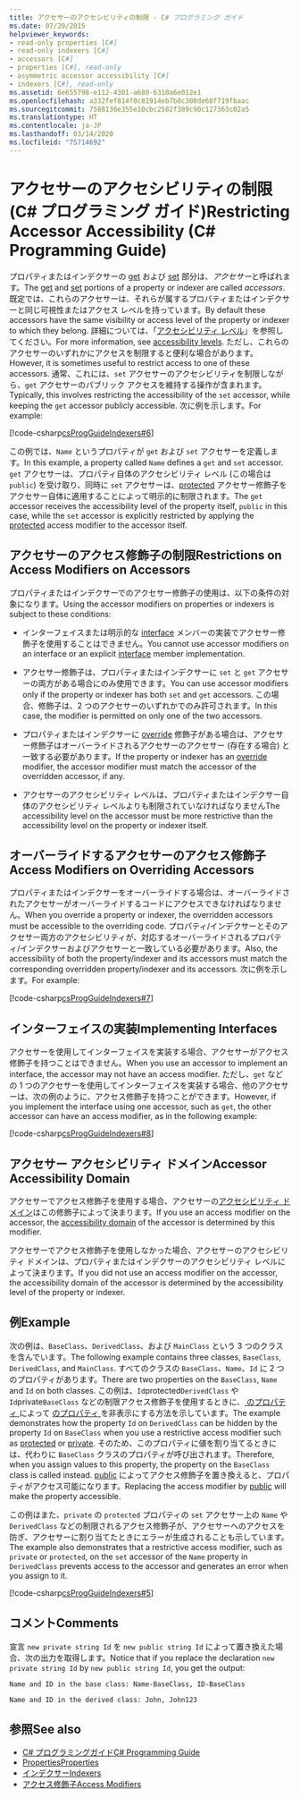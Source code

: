 ```yaml
---
title: アクセサーのアクセシビリティの制限 - C# プログラミング ガイド
ms.date: 07/20/2015
helpviewer_keywords:
- read-only properties [C#]
- read-only indexers [C#]
- accessors [C#]
- properties [C#], read-only
- asymmetric accessor accessibility [C#]
- indexers [C#], read-only
ms.assetid: 6e655798-e112-4301-a680-6310a6e012e1
ms.openlocfilehash: a332fef814f0c81914eb7b8c308de68f719fbaac
ms.sourcegitcommit: 7588136e355e10cbc2582f389c90c127363c02a5
ms.translationtype: HT
ms.contentlocale: ja-JP
ms.lasthandoff: 03/14/2020
ms.locfileid: "75714692"
---
```

# <a name="restricting-accessor-accessibility-c-programming-guide"></a><span data-ttu-id="877cf-102">アクセサーのアクセシビリティの制限 (C# プログラミング ガイド)</span><span class="sxs-lookup"><span data-stu-id="877cf-102">Restricting Accessor Accessibility (C# Programming Guide)</span></span>
<span data-ttu-id="877cf-103">プロパティまたはインデクサーの [get](../../language-reference/keywords/get.md) および [set](../../language-reference/keywords/set.md) 部分は、*アクセサー*と呼ばれます。</span><span class="sxs-lookup"><span data-stu-id="877cf-103">The [get](../../language-reference/keywords/get.md) and [set](../../language-reference/keywords/set.md) portions of a property or indexer are called *accessors*.</span></span> <span data-ttu-id="877cf-104">既定では、これらのアクセサーは、それらが属するプロパティまたはインデクサーと同じ可視性またはアクセス レベルを持っています。</span><span class="sxs-lookup"><span data-stu-id="877cf-104">By default these accessors have the same visibility or access level of the property or indexer to which they belong.</span></span> <span data-ttu-id="877cf-105">詳細については、「[アクセシビリティ レベル](../../language-reference/keywords/accessibility-levels.md)」を参照してください。</span><span class="sxs-lookup"><span data-stu-id="877cf-105">For more information, see [accessibility levels](../../language-reference/keywords/accessibility-levels.md).</span></span> <span data-ttu-id="877cf-106">ただし、これらのアクセサーのいずれかにアクセスを制限すると便利な場合があります。</span><span class="sxs-lookup"><span data-stu-id="877cf-106">However, it is sometimes useful to restrict access to one of these accessors.</span></span> <span data-ttu-id="877cf-107">通常、これには、`set` アクセサーのアクセシビリティを制限しながら、`get` アクセサーのパブリック アクセスを維持する操作が含まれます。</span><span class="sxs-lookup"><span data-stu-id="877cf-107">Typically, this involves restricting the accessibility of the `set` accessor, while keeping the `get` accessor publicly accessible.</span></span> <span data-ttu-id="877cf-108">次に例を示します。</span><span class="sxs-lookup"><span data-stu-id="877cf-108">For example:</span></span>  
  
 [!code-csharp[csProgGuideIndexers#6](~/samples/snippets/csharp/VS_Snippets_VBCSharp/csProgGuideIndexers/CS/Indexers.cs#6)]  
  
 <span data-ttu-id="877cf-109">この例では、`Name` というプロパティが `get` および `set` アクセサーを定義します。</span><span class="sxs-lookup"><span data-stu-id="877cf-109">In this example, a property called `Name` defines a `get` and `set` accessor.</span></span> <span data-ttu-id="877cf-110">`get` アクセサーは、プロパティ自体のアクセシビリティ レベル (この場合は `public`) を受け取り、同時に `set` アクセサーは、[protected](../../language-reference/keywords/protected.md) アクセサー修飾子をアクセサー自体に適用することによって明示的に制限されます。</span><span class="sxs-lookup"><span data-stu-id="877cf-110">The `get` accessor receives the accessibility level of the property itself, `public` in this case, while the `set` accessor is explicitly restricted by applying the [protected](../../language-reference/keywords/protected.md) access modifier to the accessor itself.</span></span>  
  
## <a name="restrictions-on-access-modifiers-on-accessors"></a><span data-ttu-id="877cf-111">アクセサーのアクセス修飾子の制限</span><span class="sxs-lookup"><span data-stu-id="877cf-111">Restrictions on Access Modifiers on Accessors</span></span>  
 <span data-ttu-id="877cf-112">プロパティまたはインデクサーでのアクセサー修飾子の使用は、以下の条件の対象になります。</span><span class="sxs-lookup"><span data-stu-id="877cf-112">Using the accessor modifiers on properties or indexers is subject to these conditions:</span></span>  
  
- <span data-ttu-id="877cf-113">インターフェイスまたは明示的な [interface](../../language-reference/keywords/interface.md) メンバーの実装でアクセサー修飾子を使用することはできません。</span><span class="sxs-lookup"><span data-stu-id="877cf-113">You cannot use accessor modifiers on an interface or an explicit [interface](../../language-reference/keywords/interface.md) member implementation.</span></span>  
  
- <span data-ttu-id="877cf-114">アクセサー修飾子は、プロパティまたはインデクサーに `set` と `get` アクセサーの両方がある場合にのみ使用できます。</span><span class="sxs-lookup"><span data-stu-id="877cf-114">You can use accessor modifiers only if the property or indexer has both `set` and `get` accessors.</span></span> <span data-ttu-id="877cf-115">この場合、修飾子は、2 つのアクセサーのいずれかでのみ許可されます。</span><span class="sxs-lookup"><span data-stu-id="877cf-115">In this case, the modifier is permitted on only one of the two accessors.</span></span>  
  
- <span data-ttu-id="877cf-116">プロパティまたはインデクサーに [override](../../language-reference/keywords/override.md) 修飾子がある場合は、アクセサー修飾子はオーバーライドされるアクセサーのアクセサー (存在する場合) と一致する必要があります。</span><span class="sxs-lookup"><span data-stu-id="877cf-116">If the property or indexer has an [override](../../language-reference/keywords/override.md) modifier, the accessor modifier must match the accessor of the overridden accessor, if any.</span></span>  
  
- <span data-ttu-id="877cf-117">アクセサーのアクセシビリティ レベルは、プロパティまたはインデクサー自体のアクセシビリティ レベルよりも制限されていなければなりません</span><span class="sxs-lookup"><span data-stu-id="877cf-117">The accessibility level on the accessor must be more restrictive than the accessibility level on the property or indexer itself.</span></span>  
  
## <a name="access-modifiers-on-overriding-accessors"></a><span data-ttu-id="877cf-118">オーバーライドするアクセサーのアクセス修飾子</span><span class="sxs-lookup"><span data-stu-id="877cf-118">Access Modifiers on Overriding Accessors</span></span>  
 <span data-ttu-id="877cf-119">プロパティまたはインデクサーをオーバーライドする場合は、オーバーライドされたアクセサーがオーバーライドするコードにアクセスできなければなりません。</span><span class="sxs-lookup"><span data-stu-id="877cf-119">When you override a property or indexer, the overridden accessors must be accessible to the overriding code.</span></span> <span data-ttu-id="877cf-120">プロパティ/インデクサーとそのアクセサー両方のアクセシビリティが、対応するオーバーライドされるプロパティ/インデクサーおよびアクセサーと一致している必要があります。</span><span class="sxs-lookup"><span data-stu-id="877cf-120">Also, the accessibility of both the property/indexer and its accessors must match the corresponding overridden property/indexer and its accessors.</span></span> <span data-ttu-id="877cf-121">次に例を示します。</span><span class="sxs-lookup"><span data-stu-id="877cf-121">For example:</span></span>  
  
 [!code-csharp[csProgGuideIndexers#7](~/samples/snippets/csharp/VS_Snippets_VBCSharp/csProgGuideIndexers/CS/Indexers.cs#7)]  
  
## <a name="implementing-interfaces"></a><span data-ttu-id="877cf-122">インターフェイスの実装</span><span class="sxs-lookup"><span data-stu-id="877cf-122">Implementing Interfaces</span></span>  
 <span data-ttu-id="877cf-123">アクセサーを使用してインターフェイスを実装する場合、アクセサーがアクセス修飾子を持つことはできません。</span><span class="sxs-lookup"><span data-stu-id="877cf-123">When you use an accessor to implement an interface, the accessor may not have an access modifier.</span></span> <span data-ttu-id="877cf-124">ただし、`get` などの 1 つのアクセサーを使用してインターフェイスを実装する場合、他のアクセサーは、次の例のように、アクセス修飾子を持つことができます。</span><span class="sxs-lookup"><span data-stu-id="877cf-124">However, if you implement the interface using one accessor, such as `get`, the other accessor can have an access modifier, as in the following example:</span></span>  
  
 [!code-csharp[csProgGuideIndexers#8](~/samples/snippets/csharp/VS_Snippets_VBCSharp/csProgGuideIndexers/CS/Indexers.cs#8)]  
  
## <a name="accessor-accessibility-domain"></a><span data-ttu-id="877cf-125">アクセサー アクセシビリティ ドメイン</span><span class="sxs-lookup"><span data-stu-id="877cf-125">Accessor Accessibility Domain</span></span>  
 <span data-ttu-id="877cf-126">アクセサーでアクセス修飾子を使用する場合、アクセサーの[アクセシビリティ ドメイン](../../language-reference/keywords/accessibility-domain.md)はこの修飾子によって決まります。</span><span class="sxs-lookup"><span data-stu-id="877cf-126">If you use an access modifier on the accessor, the [accessibility domain](../../language-reference/keywords/accessibility-domain.md) of the accessor is determined by this modifier.</span></span>  
  
 <span data-ttu-id="877cf-127">アクセサーでアクセス修飾子を使用しなかった場合、アクセサーのアクセシビリティ ドメインは、プロパティまたはインデクサーのアクセシビリティ レベルによって決まります。</span><span class="sxs-lookup"><span data-stu-id="877cf-127">If you did not use an access modifier on the accessor, the accessibility domain of the accessor is determined by the accessibility level of the property or indexer.</span></span>  
  
## <a name="example"></a><span data-ttu-id="877cf-128">例</span><span class="sxs-lookup"><span data-stu-id="877cf-128">Example</span></span>  
 <span data-ttu-id="877cf-129">次の例は、`BaseClass`、`DerivedClass`、および `MainClass` という 3 つのクラスを含んでいます。</span><span class="sxs-lookup"><span data-stu-id="877cf-129">The following example contains three classes, `BaseClass`, `DerivedClass`, and `MainClass`.</span></span> <span data-ttu-id="877cf-130">すべてのクラスの `BaseClass`、`Name`、`Id` に 2 つのプロパティがあります。</span><span class="sxs-lookup"><span data-stu-id="877cf-130">There are two properties on the `BaseClass`, `Name` and `Id` on both classes.</span></span> <span data-ttu-id="877cf-131">この例は、`Id`protected`DerivedClass` や `Id`private`BaseClass` などの制限アクセス修飾子を使用するときに、[ のプロパティ ](../../language-reference/keywords/protected.md) によって [ のプロパティ ](../../language-reference/keywords/private.md) を非表示にする方法を示しています。</span><span class="sxs-lookup"><span data-stu-id="877cf-131">The example demonstrates how the property `Id` on `DerivedClass` can be hidden by the property `Id` on `BaseClass` when you use a restrictive access modifier such as [protected](../../language-reference/keywords/protected.md) or [private](../../language-reference/keywords/private.md).</span></span> <span data-ttu-id="877cf-132">そのため、このプロパティに値を割り当てるときには、代わりに `BaseClass` クラスのプロパティが呼び出されます。</span><span class="sxs-lookup"><span data-stu-id="877cf-132">Therefore, when you assign values to this property, the property on the `BaseClass` class is called instead.</span></span> <span data-ttu-id="877cf-133">[public](../../language-reference/keywords/public.md) によってアクセス修飾子を置き換えると、プロパティがアクセス可能になります。</span><span class="sxs-lookup"><span data-stu-id="877cf-133">Replacing the access modifier by [public](../../language-reference/keywords/public.md) will make the property accessible.</span></span>  
  
 <span data-ttu-id="877cf-134">この例はまた、`private` の `protected` プロパティの `set` アクセサー上の `Name` や `DerivedClass` などの制限されるアクセス修飾子が、アクセサーへのアクセスを防ぎ、アクセサーに割り当てたときにエラーが生成されることも示しています。</span><span class="sxs-lookup"><span data-stu-id="877cf-134">The example also demonstrates that a restrictive access modifier, such as `private` or `protected`, on the `set` accessor of the `Name` property in `DerivedClass` prevents access to the accessor and generates an error when you assign to it.</span></span>  
  
 [!code-csharp[csProgGuideIndexers#5](~/samples/snippets/csharp/VS_Snippets_VBCSharp/csProgGuideIndexers/CS/Indexers.cs#5)]  
  
## <a name="comments"></a><span data-ttu-id="877cf-135">コメント</span><span class="sxs-lookup"><span data-stu-id="877cf-135">Comments</span></span>  
 <span data-ttu-id="877cf-136">宣言 `new private string Id` を `new public string Id` によって置き換えた場合、次の出力を取得します。</span><span class="sxs-lookup"><span data-stu-id="877cf-136">Notice that if you replace the declaration `new private string Id` by `new public string Id`, you get the output:</span></span>  
  
 `Name and ID in the base class: Name-BaseClass, ID-BaseClass`  
  
 `Name and ID in the derived class: John, John123`  
  
## <a name="see-also"></a><span data-ttu-id="877cf-137">参照</span><span class="sxs-lookup"><span data-stu-id="877cf-137">See also</span></span>

- [<span data-ttu-id="877cf-138">C# プログラミングガイド</span><span class="sxs-lookup"><span data-stu-id="877cf-138">C# Programming Guide</span></span>](../index.md)
- [<span data-ttu-id="877cf-139">Properties</span><span class="sxs-lookup"><span data-stu-id="877cf-139">Properties</span></span>](./properties.md)
- [<span data-ttu-id="877cf-140">インデクサー</span><span class="sxs-lookup"><span data-stu-id="877cf-140">Indexers</span></span>](../indexers/index.md)
- [<span data-ttu-id="877cf-141">アクセス修飾子</span><span class="sxs-lookup"><span data-stu-id="877cf-141">Access Modifiers</span></span>](./access-modifiers.md)
